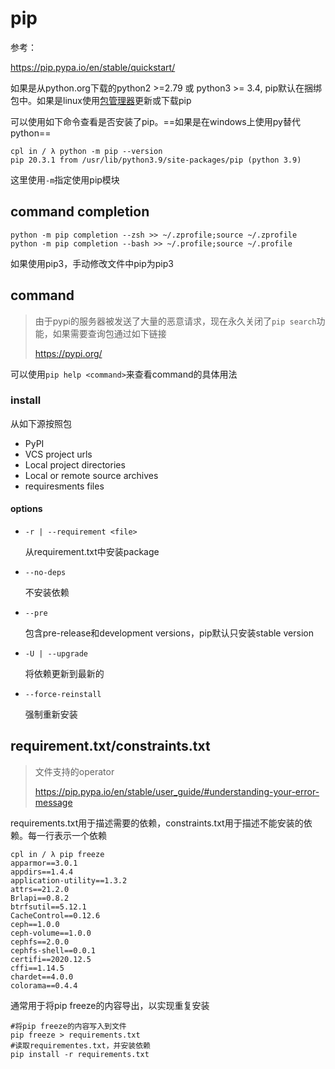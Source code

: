 # pip

参考：

https://pip.pypa.io/en/stable/quickstart/

如果是从python.org下载的python2 >=2.79 或 python3 >= 3.4, pip默认在捆绑包中。如果是linux使用[包管理器](https://packaging.python.org/guides/installing-using-linux-tools/)更新或下载pip

可以使用如下命令查看是否安装了pip。==如果是在windows上使用py替代python==

```
cpl in / λ python -m pip --version
pip 20.3.1 from /usr/lib/python3.9/site-packages/pip (python 3.9)
```

这里使用`-m`指定使用pip模块

## command completion

```
python -m pip completion --zsh >> ~/.zprofile;source ~/.zprofile
python -m pip completion --bash >> ~/.profile;source ~/.profile
```

如果使用pip3，手动修改文件中pip为pip3

## command

> 由于pypi的服务器被发送了大量的恶意请求，现在永久关闭了`pip search`功能，如果需要查询包通过如下链接
>
> https://pypi.org/

可以使用`pip help <command>`来查看command的具体用法

### install

从如下源按照包

- PyPI
- VCS project urls
- Local project directories
- Local or remote source archives
- requiresments files

#### options

- `-r | --requirement <file>`

  从requirement.txt中安装package

- `--no-deps`

  不安装依赖

- `--pre`

  包含pre-release和development versions，pip默认只安装stable version

- `-U | --upgrade`

  将依赖更新到最新的

- `--force-reinstall`

  强制重新安装

## requirement.txt/constraints.txt

> 文件支持的operator
>
> https://pip.pypa.io/en/stable/user_guide/#understanding-your-error-message

requirements.txt用于描述需要的依赖，constraints.txt用于描述不能安装的依赖。每一行表示一个依赖

```
cpl in / λ pip freeze 
apparmor==3.0.1
appdirs==1.4.4
application-utility==1.3.2
attrs==21.2.0
Brlapi==0.8.2
btrfsutil==5.12.1
CacheControl==0.12.6
ceph==1.0.0
ceph-volume==1.0.0
cephfs==2.0.0
cephfs-shell==0.0.1
certifi==2020.12.5
cffi==1.14.5
chardet==4.0.0
colorama==0.4.4
```

通常用于将pip freeze的内容导出，以实现重复安装

```
#将pip freeze的内容写入到文件
pip freeze > requirements.txt
#读取requirementes.txt，并安装依赖
pip install -r requirements.txt
```

